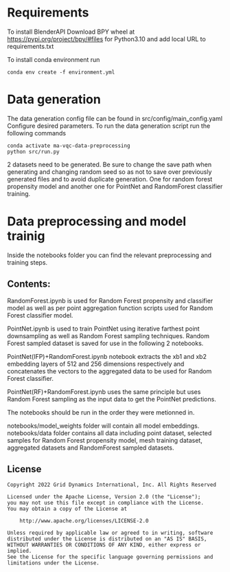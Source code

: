 # Requirements 


To install BlenderAPI 
Download BPY wheel at https://pypi.org/project/bpy/#files for Python3.10 and add 
local URL to requirements.txt

To install conda environment run
```
conda env create -f environment.yml
```
# Data generation

The data generation config file can be found in src/config/main_config.yaml
Configure desired parameters.
To run the data generation script run the following commands
```
conda activate ma-vqc-data-preprocessing
python src/run.py
```

2 datasets need to be generated. Be sure to change the save path when generating and changing random seed so
as not to save over previously generated files and to avoid duplicate generation.
One for random forest propensity model and another one for PointNet and RandomForest classifier training.

# Data preprocessing and model trainig

Inside the notebooks folder you can find the relevant preprocessing and training steps.

## Contents:

RandomForest.ipynb is used for Random Forest propensity and classifier model as well as 
per point aggregation function scripts used for Random Forest classifier model.

PointNet.ipynb is used to train PointNet using iterative farthest point downsampling as well
as Random Forest sampling techniques. Random Forest sampled dataset is saved for use in
the following 2 notebooks.

PointNet(IFP)+RandomForest.ipynb notebook extracts the xb1 and xb2 embedding layers of 512 and 256 dimensions
respectively and concatenates the vectors to the aggregated data to be used for Random Forest classifier.

PointNet(RF)+RandomForest.ipynb uses the same principle but uses Random Forest sampling as the input data
to get the PointNet predictions.

The notebooks should be run in the order they were metionned in.

notebooks/model_weights folder will contain all model embeddings.
notebooks/data folder contains all data including point dataset, selected samples for Random Forest propensity model,
mesh training dataset, aggregated datasets and RandomForest sampled datasets.

## License
```
Copyright 2022 Grid Dynamics International, Inc. All Rights Reserved

Licensed under the Apache License, Version 2.0 (the "License");
you may not use this file except in compliance with the License.
You may obtain a copy of the License at

    http://www.apache.org/licenses/LICENSE-2.0

Unless required by applicable law or agreed to in writing, software
distributed under the License is distributed on an "AS IS" BASIS,
WITHOUT WARRANTIES OR CONDITIONS OF ANY KIND, either express or implied.
See the License for the specific language governing permissions and
limitations under the License.
```

